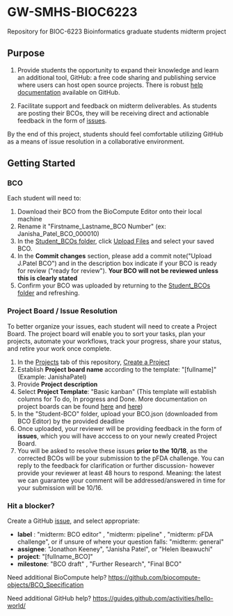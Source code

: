 # GW-SMHS-BIOC6223
Repository for BIOC-6223 Bioinformatics graduate students midterm project

## Purpose
1. Provide students the opportunity to expand their knowledge and learn an additional tool, GitHub: a free code sharing and publishing service where users can host open source projects. There is robust [help documentation](https://github.com/about) available on GitHub.

2. Facilitate support and feedback on midterm deliverables. As students are posting their BCOs, they will be receiving direct and actionable feedback in the form of [issues](https://github.com/biocompute-objects/GW-SMHS-BIOC6223/issues). 

By the end of this project, students should feel comfortable utilizing GitHub as a means of issue resolution in a collaborative environment. 

## Getting Started

### BCO 

Each student will need to:
1. Download their BCO from the BioCompute Editor onto their local machine
2. Rename it "Firstname_Lastname_BCO Number" (ex: Janisha_Patel_BCO_000010)
3. In the [Student_BCOs folder](https://github.com/biocompute-objects/GW-SMHS-BIOC6223/tree/master/Student_BCOs), click [Upload Files](https://github.com/biocompute-objects/GW-SMHS-BIOC6223/upload/master/Student_BCOs) and select your saved BCO. 
4. In the **Commit changes** section, please add a commit note("Upload J.Patel BCO") and in the description box indicate if your BCO is ready for review ("ready for review"). **Your BCO will not be reviewed unless this is clearly stated**
5. Confirm your BCO was uploaded by returning to the [Student_BCOs folder](https://github.com/biocompute-objects/GW-SMHS-BIOC6223/tree/master/Student_BCOs) and refreshing.


### Project Board / Issue Resolution
To better organize your issues, each student will need to create a Project Board. The project board will enable you to sort your tasks, plan your projects, automate your workflows, track your progress, share your status, and retire your work once complete. 

1.  In the [Projects](https://github.com/biocompute-objects/GW-SMHS-BIOC6223/projects) tab of this repository, [Create a Project](https://github.com/biocompute-objects/GW-SMHS-BIOC6223/projects/new)
2.  Establish **Project board name** according to the template: "[fullname]" (Example: JanishaPatel)
3.  Provide **Project description**
4.  Select **Project Template**: "Basic kanban" (This template will establish columns for To do, In progress and Done. More documentation on project boards can be found [here](https://codeburst.io/an-introduction-to-github-project-boards-2944e6ffbf3c) and [here](https://help.github.com/en/articles/about-project-boards#templates-for-project-boards))
5.  In the "Student-BCO" folder, upload your BCO.json (downloaded from BCO Editor) by the provided deadline
6.  Once uploaded, your reviewer will be providing feedback in the form of **issues**, which you will have acccess to on your newly created Project Board.
7.  You will be asked to resolve these issues **prior to the 10/18**, as the corrected BCOs will be your submission to the pFDA challenge. You can reply to the feedback for clarification or further discussion- however provide your reviewer at least 48 hours to respond. Meaning: the latest we can guarantee your comment will be addressed/answered in time for your submission will be 10/16.


### **Hit a blocker?** 
Create a GitHub [issue](https://github.com/biocompute-objects/GW-SMHS-BIOC6223/issues/new), and select appropriate:
  * **label** : "midterm: BCO editor" , "midterm: pipeline" , "midterm: pFDA challenge", or if unsure of where your question falls: "midterm: general"
  * **assignee**: "Jonathon Keeney", "Janisha Patel", or "Helen Ibeawuchi"
  * **project**: "[fullname_BCO]"
  * **milestone**: "BCO draft" , "Further Research", "Final BCO"
  


Need additional BioCompute help? https://github.com/biocompute-objects/BCO_Specification

Need additional GitHub help? https://guides.github.com/activities/hello-world/

